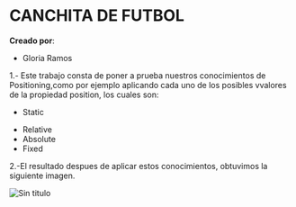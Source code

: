 # CANCHITA DE FUTBOL

**Creado por**:
- Gloria Ramos

1.- Este trabajo consta de poner a prueba nuestros conocimientos de Positioning,como por ejemplo aplicando cada uno de los posibles vvalores de la propiedad position, los cuales son:
- Static
* Relative
* Absolute
* Fixed

2.-El resultado despues de aplicar estos conocimientos, obtuvimos la siguiente imagen.

![Sin titulo](https://fotos.subefotos.com/c8aebc7059f194f164e0c9c3f63421e6o.png)
